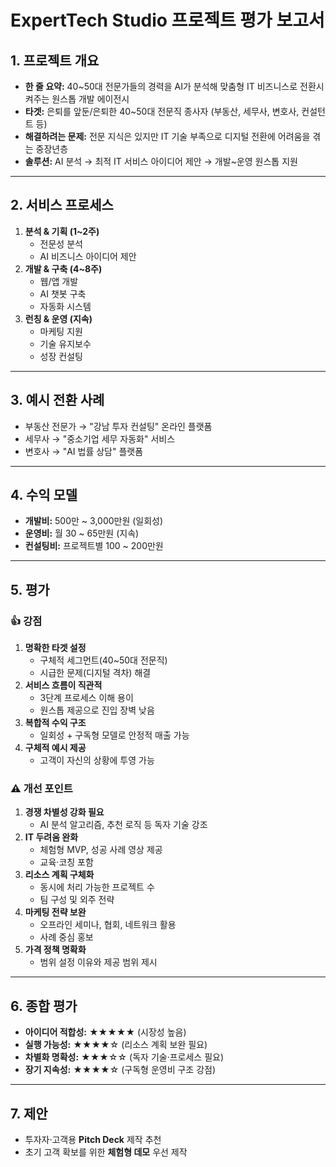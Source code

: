 # ExpertTech Studio 프로젝트 평가 보고서

## 1. 프로젝트 개요
- **한 줄 요약:** 40~50대 전문가들의 경력을 AI가 분석해 맞춤형 IT 비즈니스로 전환시켜주는 원스톱 개발 에이전시
- **타겟:** 은퇴를 앞둔/은퇴한 40~50대 전문직 종사자 (부동산, 세무사, 변호사, 컨설턴트 등)
- **해결하려는 문제:** 전문 지식은 있지만 IT 기술 부족으로 디지털 전환에 어려움을 겪는 중장년층
- **솔루션:** AI 분석 → 최적 IT 서비스 아이디어 제안 → 개발~운영 원스톱 지원

---

## 2. 서비스 프로세스
1. **분석 & 기획 (1~2주)**  
   - 전문성 분석  
   - AI 비즈니스 아이디어 제안
2. **개발 & 구축 (4~8주)**  
   - 웹/앱 개발  
   - AI 챗봇 구축  
   - 자동화 시스템
3. **런칭 & 운영 (지속)**  
   - 마케팅 지원  
   - 기술 유지보수  
   - 성장 컨설팅

---

## 3. 예시 전환 사례
- 부동산 전문가 → "강남 투자 컨설팅" 온라인 플랫폼  
- 세무사 → "중소기업 세무 자동화" 서비스  
- 변호사 → "AI 법률 상담" 플랫폼

---

## 4. 수익 모델
- **개발비:** 500만 ~ 3,000만원 (일회성)
- **운영비:** 월 30 ~ 65만원 (지속)
- **컨설팅비:** 프로젝트별 100 ~ 200만원

---

## 5. 평가

### 👍 강점
1. **명확한 타겟 설정**  
   - 구체적 세그먼트(40~50대 전문직)  
   - 시급한 문제(디지털 격차) 해결
2. **서비스 흐름이 직관적**  
   - 3단계 프로세스 이해 용이  
   - 원스톱 제공으로 진입 장벽 낮음
3. **복합적 수익 구조**  
   - 일회성 + 구독형 모델로 안정적 매출 가능
4. **구체적 예시 제공**  
   - 고객이 자신의 상황에 투영 가능

### ⚠️ 개선 포인트
1. **경쟁 차별성 강화 필요**  
   - AI 분석 알고리즘, 추천 로직 등 독자 기술 강조
2. **IT 두려움 완화**  
   - 체험형 MVP, 성공 사례 영상 제공  
   - 교육·코칭 포함
3. **리소스 계획 구체화**  
   - 동시에 처리 가능한 프로젝트 수  
   - 팀 구성 및 외주 전략
4. **마케팅 전략 보완**  
   - 오프라인 세미나, 협회, 네트워크 활용  
   - 사례 중심 홍보
5. **가격 정책 명확화**  
   - 범위 설정 이유와 제공 범위 제시

---

## 6. 종합 평가
- **아이디어 적합성:** ★★★★★ (시장성 높음)
- **실행 가능성:** ★★★★☆ (리소스 계획 보완 필요)
- **차별화 명확성:** ★★★☆☆ (독자 기술·프로세스 필요)
- **장기 지속성:** ★★★★☆ (구독형 운영비 구조 강점)

---

## 7. 제안
- 투자자·고객용 **Pitch Deck** 제작 추천  
- 초기 고객 확보를 위한 **체험형 데모** 우선 제작
